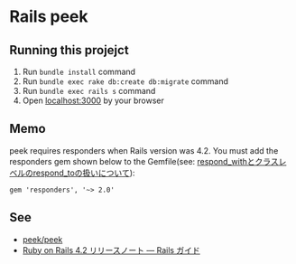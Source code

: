 # Rails peek

## Running this projejct

1. Run `bundle install` command
1. Run `bundle exec rake db:create db:migrate` command
1. Run `bundle exec rails s` command
1. Open [localhost:3000](http://localhost:3000/) by your browser

## Memo

peek requires responders when Rails version was 4.2. You must add the responders gem shown below to the Gemfile(see: [respond_withとクラスレベルのrespond_toの扱いについて](http://railsguides.jp/4_2_release_notes.html#respond_withとクラスレベルのrespond_toの扱いについて)):
```
gem 'responders', '~> 2.0'
```

## See

* [peek/peek](https://github.com/peek/peek)
* [Ruby on Rails 4.2 リリースノート — Rails ガイド](http://railsguides.jp/4_2_release_notes.html#respond_withとクラスレベルのrespond_toの扱いについて)
